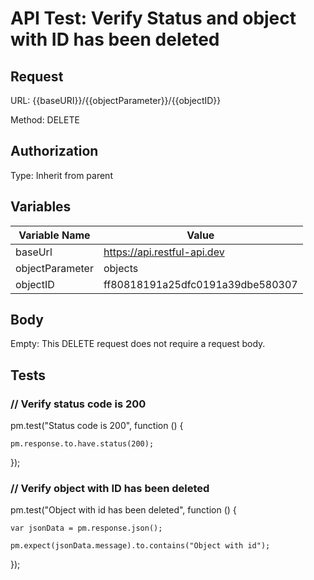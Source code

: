 # API Test: Verify Status and object with ID has been deleted

## Request

URL: {{baseURI}}/{{objectParameter}}/{{objectID}}

Method: DELETE

## Authorization

Type: Inherit from parent


## Variables

|Variable Name  |	Value                               |
|---------------|-------------------------------------|
|baseUrl	      |https://api.restful-api.dev          |
|objectParameter|objects                              |
|objectID       |ff80818191a25dfc0191a39dbe580307     |

## Body

Empty: This DELETE request does not require a request body.


## Tests
### // Verify status code is 200

pm.test("Status code is 200", function () {

    pm.response.to.have.status(200);

});

### // Verify object with ID has been deleted

pm.test("Object with id has been deleted", function () {

    var jsonData = pm.response.json();

    pm.expect(jsonData.message).to.contains("Object with id");

});

